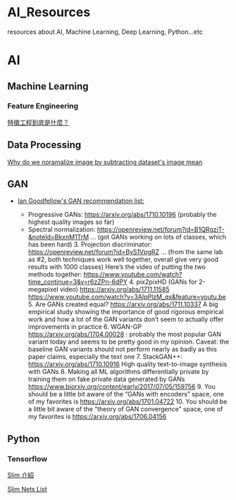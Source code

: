# AI_Resources
resources about AI, Machine Learning, Deep Learning, Python...etc

# AI
## Machine Learning
### Feature Engineering
[特徵工程到底是什麼？](https://www.zhihu.com/question/28641663/answer/110165221?utm_source=com.facebook.katana&utm_medium=social)
## Data Processing
[Why do we noramalize image by subtracting dataset's image mean](https://stats.stackexchange.com/questions/211436/why-do-we-normalize-images-by-subtracting-the-datasets-image-mean-and-not-the-c)
## GAN
* [Ian Goodfellow's GAN recommendation list:](https://twitter.com/timnitGebru/status/968242968007200769)

  * Progressive GANs: https://arxiv.org/abs/1710.10196 (probably the highest quality images so far) 
  * Spectral normalization: https://openreview.net/forum?id=B1QRgziT-&noteId=BkxnM1TrM … (got GANs working on lots of classes, which has been hard) 
        3. Projection discriminator: https://openreview.net/forum?id=ByS1VpgRZ … (from the same lab as #2, both techniques work well together, overall give very good results with 1000 classes) Here’s the video of putting the two methods together: https://www.youtube.com/watch?time_continue=3&v=r6zZPn-6dPY 
        4. pix2pixHD (GANs for 2-megapixel video) https://arxiv.org/abs/1711.11585 
        https://www.youtube.com/watch?v=3AIpPlzM_qs&feature=youtu.be 
        5. Are GANs created equal? https://arxiv.org/abs/1711.10337 A big empirical study showing the importance of good rigorous empirical work and how a lot of the GAN variants don’t seem to actually offer improvements in practice 
        6. WGAN-GP https://arxiv.org/abs/1704.00028 : probably the most popular GAN variant today and seems to be pretty good in my opinion. Caveat: the baseline GAN variants should not perform nearly as badly as this paper claims, especially the text one 
        7. StackGAN++: https://arxiv.org/abs/1710.10916 High quality text-to-image synthesis with GANs 
        8. Making all ML algorithms differentially private by training them on fake private data generated by GANs https://www.biorxiv.org/content/early/2017/07/05/159756 
        9. You should be a little bit aware of the “GANs with encoders” space, one of my favorites is https://arxiv.org/abs/1701.04722 
        10. You should be a little bit aware of the “theory of GAN convergence” space, one of my favorites is https://arxiv.org/abs/1706.04156
## Python
### Tensorflow
[Slim 介紹](http://blog.csdn.net/mao_xiao_feng/article/details/73409975)

[Slim Nets List](https://github.com/tensorflow/tensorflow/tree/master/tensorflow/contrib/slim/python/slim/nets)
